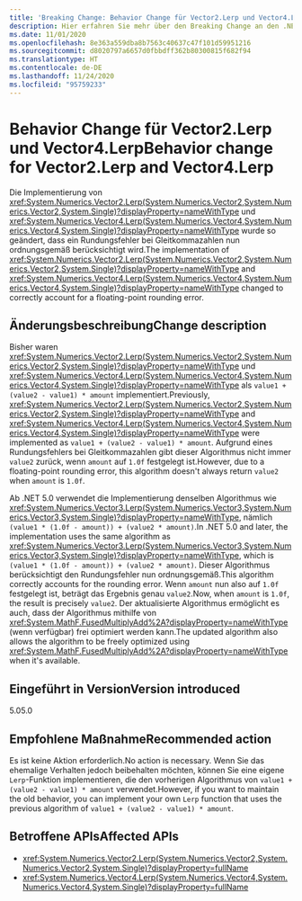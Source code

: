 ```yaml
---
title: 'Breaking Change: Behavior Change für Vector2.Lerp und Vector4.Lerp'
description: Hier erfahren Sie mehr über den Breaking Change an den .NET-Kernbibliotheken in .NET 5.0, durch den die Implementierung von Vector2.Lerp und Vector4.Lerp jetzt Rundungsfehler bei Gleitkommazahlen ordnungsgemäß berücksichtigt.
ms.date: 11/01/2020
ms.openlocfilehash: 8e363a559dba8b7563c40637c47f101d59951216
ms.sourcegitcommit: d8020797a6657d0fbbdff362b80300815f682f94
ms.translationtype: HT
ms.contentlocale: de-DE
ms.lasthandoff: 11/24/2020
ms.locfileid: "95759233"
---
```

# <a name="behavior-change-for-vector2lerp-and-vector4lerp"></a><span data-ttu-id="8b2f0-103">Behavior Change für Vector2.Lerp und Vector4.Lerp</span><span class="sxs-lookup"><span data-stu-id="8b2f0-103">Behavior change for Vector2.Lerp and Vector4.Lerp</span></span>

<span data-ttu-id="8b2f0-104">Die Implementierung von <xref:System.Numerics.Vector2.Lerp(System.Numerics.Vector2,System.Numerics.Vector2,System.Single)?displayProperty=nameWithType> und <xref:System.Numerics.Vector4.Lerp(System.Numerics.Vector4,System.Numerics.Vector4,System.Single)?displayProperty=nameWithType> wurde so geändert, dass ein Rundungsfehler bei Gleitkommazahlen nun ordnungsgemäß berücksichtigt wird.</span><span class="sxs-lookup"><span data-stu-id="8b2f0-104">The implementation of <xref:System.Numerics.Vector2.Lerp(System.Numerics.Vector2,System.Numerics.Vector2,System.Single)?displayProperty=nameWithType> and <xref:System.Numerics.Vector4.Lerp(System.Numerics.Vector4,System.Numerics.Vector4,System.Single)?displayProperty=nameWithType> changed to correctly account for a floating-point rounding error.</span></span>

## <a name="change-description"></a><span data-ttu-id="8b2f0-105">Änderungsbeschreibung</span><span class="sxs-lookup"><span data-stu-id="8b2f0-105">Change description</span></span>

<span data-ttu-id="8b2f0-106">Bisher waren <xref:System.Numerics.Vector2.Lerp(System.Numerics.Vector2,System.Numerics.Vector2,System.Single)?displayProperty=nameWithType> und <xref:System.Numerics.Vector4.Lerp(System.Numerics.Vector4,System.Numerics.Vector4,System.Single)?displayProperty=nameWithType> als `value1 + (value2 - value1) * amount` implementiert.</span><span class="sxs-lookup"><span data-stu-id="8b2f0-106">Previously, <xref:System.Numerics.Vector2.Lerp(System.Numerics.Vector2,System.Numerics.Vector2,System.Single)?displayProperty=nameWithType> and <xref:System.Numerics.Vector4.Lerp(System.Numerics.Vector4,System.Numerics.Vector4,System.Single)?displayProperty=nameWithType> were implemented as `value1 + (value2 - value1) * amount`.</span></span> <span data-ttu-id="8b2f0-107">Aufgrund eines Rundungsfehlers bei Gleitkommazahlen gibt dieser Algorithmus nicht immer `value2` zurück, wenn `amount` auf `1.0f` festgelegt ist.</span><span class="sxs-lookup"><span data-stu-id="8b2f0-107">However, due to a floating-point rounding error, this algorithm doesn't always return `value2` when `amount` is `1.0f`.</span></span>

<span data-ttu-id="8b2f0-108">Ab .NET 5.0 verwendet die Implementierung denselben Algorithmus wie <xref:System.Numerics.Vector3.Lerp(System.Numerics.Vector3,System.Numerics.Vector3,System.Single)?displayProperty=nameWithType>, nämlich `(value1 * (1.0f - amount)) + (value2 * amount)`.</span><span class="sxs-lookup"><span data-stu-id="8b2f0-108">In .NET 5.0 and later, the implementation uses the same algorithm as <xref:System.Numerics.Vector3.Lerp(System.Numerics.Vector3,System.Numerics.Vector3,System.Single)?displayProperty=nameWithType>, which is `(value1 * (1.0f - amount)) + (value2 * amount)`.</span></span> <span data-ttu-id="8b2f0-109">Dieser Algorithmus berücksichtigt den Rundungsfehler nun ordnungsgemäß.</span><span class="sxs-lookup"><span data-stu-id="8b2f0-109">This algorithm correctly accounts for the rounding error.</span></span> <span data-ttu-id="8b2f0-110">Wenn `amount` nun also auf `1.0f` festgelegt ist, beträgt das Ergebnis genau `value2`.</span><span class="sxs-lookup"><span data-stu-id="8b2f0-110">Now, when `amount` is `1.0f`, the result is precisely `value2`.</span></span> <span data-ttu-id="8b2f0-111">Der aktualisierte Algorithmus ermöglicht es auch, dass der Algorithmus mithilfe von <xref:System.MathF.FusedMultiplyAdd%2A?displayProperty=nameWithType> (wenn verfügbar) frei optimiert werden kann.</span><span class="sxs-lookup"><span data-stu-id="8b2f0-111">The updated algorithm also allows the algorithm to be freely optimized using <xref:System.MathF.FusedMultiplyAdd%2A?displayProperty=nameWithType> when it's available.</span></span>

## <a name="version-introduced"></a><span data-ttu-id="8b2f0-112">Eingeführt in Version</span><span class="sxs-lookup"><span data-stu-id="8b2f0-112">Version introduced</span></span>

<span data-ttu-id="8b2f0-113">5.0</span><span class="sxs-lookup"><span data-stu-id="8b2f0-113">5.0</span></span>

## <a name="recommended-action"></a><span data-ttu-id="8b2f0-114">Empfohlene Maßnahme</span><span class="sxs-lookup"><span data-stu-id="8b2f0-114">Recommended action</span></span>

<span data-ttu-id="8b2f0-115">Es ist keine Aktion erforderlich.</span><span class="sxs-lookup"><span data-stu-id="8b2f0-115">No action is necessary.</span></span> <span data-ttu-id="8b2f0-116">Wenn Sie das ehemalige Verhalten jedoch beibehalten möchten, können Sie eine eigene `Lerp`-Funktion implementieren, die den vorherigen Algorithmus von `value1 + (value2 - value1) * amount` verwendet.</span><span class="sxs-lookup"><span data-stu-id="8b2f0-116">However, if you want to maintain the old behavior, you can implement your own `Lerp` function that uses the previous algorithm of `value1 + (value2 - value1) * amount`.</span></span>

## <a name="affected-apis"></a><span data-ttu-id="8b2f0-117">Betroffene APIs</span><span class="sxs-lookup"><span data-stu-id="8b2f0-117">Affected APIs</span></span>

- <xref:System.Numerics.Vector2.Lerp(System.Numerics.Vector2,System.Numerics.Vector2,System.Single)?displayProperty=fullName>
- <xref:System.Numerics.Vector4.Lerp(System.Numerics.Vector4,System.Numerics.Vector4,System.Single)?displayProperty=fullName>

<!--

#### Category

Core .NET libraries

### Affected APIs

- `M:System.Numerics.Vector2.Lerp(System.Numerics.Vector2,System.Numerics.Vector2,System.Single)`
- `M:System.Numerics.Vector4.Lerp(System.Numerics.Vector4,System.Numerics.Vector4,System.Single)`

-->
